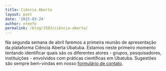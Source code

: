 ```yaml
---
title: Ciência Aberta
layout: post
date: '2015-03-24'
author: efeefe
permalink: /blog/1503/ciência-aberta/
---
```


Na segunda semana de abril faremos a primeira reunião de apresentação da plataforma Ciência Aberta Ubatuba. Estamos neste primeiro momento tentando identificar quais são os diferentes atores - grupos, pesquisadores, instituições - envolvidos com práticas científicas em Ubatuba. Sugestões são sempre bem-vindas em nosso [formulário de contato](../../contact.html "../../contact.html").